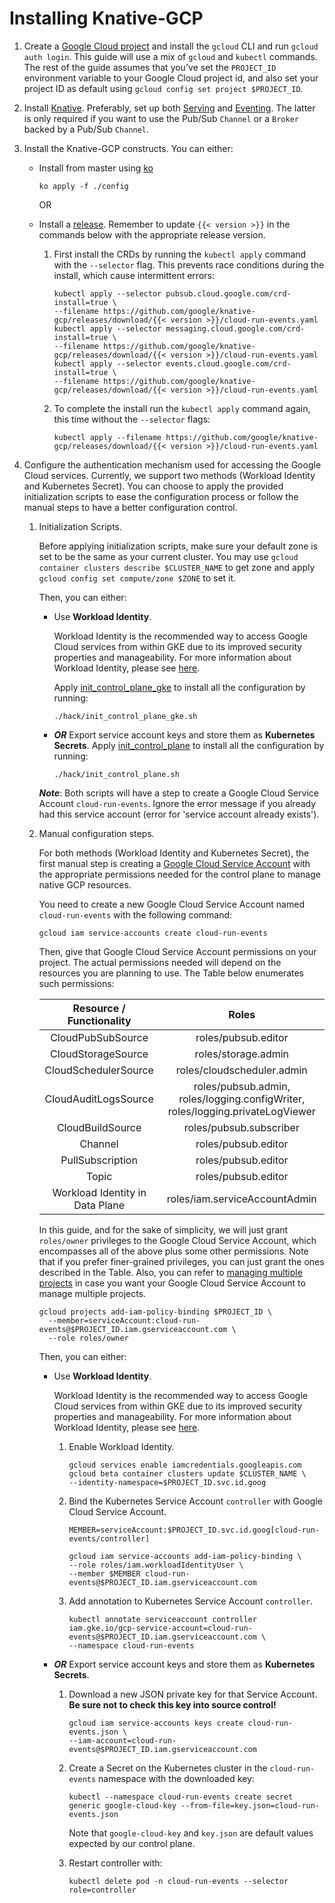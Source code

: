 # Installing Knative-GCP

1. Create a
   [Google Cloud project](https://cloud.google.com/resource-manager/docs/creating-managing-projects)
   and install the `gcloud` CLI and run `gcloud auth login`. This guide will use
   a mix of `gcloud` and `kubectl` commands. The rest of the guide assumes that
   you've set the `PROJECT_ID` environment variable to your Google Cloud project
   id, and also set your project ID as default using
   `gcloud config set project $PROJECT_ID`.

1. Install [Knative](https://knative.dev/docs/install/). Preferably, set up both
   [Serving](https://knative.dev/docs/serving/) and
   [Eventing](https://knative.dev/docs/eventing/). The latter is only required
   if you want to use the Pub/Sub `Channel` or a `Broker` backed by a Pub/Sub
   `Channel`.

1. Install the Knative-GCP constructs. You can either:

   - Install from master using [ko](http://github.com/google/ko)
     ```shell
     ko apply -f ./config
     ```
     OR
   - Install a [release](https://github.com/google/knative-gcp/releases).
     Remember to update `{{< version >}}` in the commands below with the
     appropriate release version.

     1. First install the CRDs by running the `kubectl apply` command with the
        `--selector` flag. This prevents race conditions during the install,
        which cause intermittent errors:

        ```shell
        kubectl apply --selector pubsub.cloud.google.com/crd-install=true \
        --filename https://github.com/google/knative-gcp/releases/download/{{< version >}}/cloud-run-events.yaml
        kubectl apply --selector messaging.cloud.google.com/crd-install=true \
        --filename https://github.com/google/knative-gcp/releases/download/{{< version >}}/cloud-run-events.yaml
        kubectl apply --selector events.cloud.google.com/crd-install=true \
        --filename https://github.com/google/knative-gcp/releases/download/{{< version >}}/cloud-run-events.yaml
        ```

     1. To complete the install run the `kubectl apply` command again, this time
        without the `--selector` flags:

        ```shell
        kubectl apply --filename https://github.com/google/knative-gcp/releases/download/{{< version >}}/cloud-run-events.yaml
        ```

1. Configure the authentication mechanism used for accessing the Google Cloud
   services. Currently, we support two methods (Workload Identity and Kubernetes
   Secret). You can choose to apply the provided initialization scripts to ease
   the configuration process or follow the manual steps to have a better
   configuration control.

   1. Initialization Scripts.

      Before applying initialization scripts, make sure your default zone is set
      to be the same as your current cluster. You may use
      `gcloud container clusters describe $CLUSTER_NAME` to get zone and apply
      `gcloud config set compute/zone $ZONE` to set it.
      
      Then, you can either:

      - Use **Workload Identity**.

        Workload Identity is the recommended way to access Google Cloud services
        from within GKE due to its improved security properties and
        manageability. For more information about Workload Identity, please see
        [here](https://cloud.google.com/kubernetes-engine/docs/how-to/workload-identity).
        
        Apply
        [init_control_plane_gke](../../hack/init_control_plane_gke.sh) to
        install all the configuration by running:

        ```shell
        ./hack/init_control_plane_gke.sh
        ```

      - ***OR*** Export service account keys and store them as **Kubernetes Secrets**.
        Apply [init_control_plane](../../hack/init_control_plane.sh) to install
        all the configuration by running:

        ```shell
        ./hack/init_control_plane.sh
        ```

      **_Note_**: Both scripts will have a step to create a Google Cloud
        Service Account `cloud-run-events`. Ignore the error message if you
        already had this service account (error for 'service account already
        exists').

   1. Manual configuration steps.

      For both methods (Workload Identity and Kubernetes Secret), the first
      manual step is creating a
      [Google Cloud Service Account](https://console.cloud.google.com/iam-admin/serviceaccounts/project)
      with the appropriate permissions needed for the control plane to manage
      native GCP resources.

      You need to create a new Google Cloud Service Account named
      `cloud-run-events` with the following command:

      ```shell
      gcloud iam service-accounts create cloud-run-events
      ```

      Then, give that Google Cloud Service Account permissions on your project.
      The actual permissions needed will depend on the resources you are
      planning to use. The Table below enumerates such permissions:

      |    Resource / Functionality     |                                     Roles                                      |
      | :-----------------------------: | :----------------------------------------------------------------------------: |
      |        CloudPubSubSource        |                              roles/pubsub.editor                               |
      |       CloudStorageSource        |                              roles/storage.admin                               |
      |      CloudSchedulerSource       |                           roles/cloudscheduler.admin                           |
      |      CloudAuditLogsSource       | roles/pubsub.admin, roles/logging.configWriter, roles/logging.privateLogViewer |
      |        CloudBuildSource         |                            roles/pubsub.subscriber                             |
      |             Channel             |                              roles/pubsub.editor                               |
      |        PullSubscription         |                              roles/pubsub.editor                               |
      |              Topic              |                              roles/pubsub.editor                               |
      | Workload Identity in Data Plane |                         roles/iam.serviceAccountAdmin                          |

      In this guide, and for the sake of simplicity, we will just grant
      `roles/owner` privileges to the Google Cloud Service Account, which
      encompasses all of the above plus some other permissions. Note that if you
      prefer finer-grained privileges, you can just grant the ones described in
      the Table. Also, you can refer to
      [managing multiple projects](../install/managing-multiple-projects.md) in
      case you want your Google Cloud Service Account to manage multiple
      projects.

      ```shell
      gcloud projects add-iam-policy-binding $PROJECT_ID \
        --member=serviceAccount:cloud-run-events@$PROJECT_ID.iam.gserviceaccount.com \
        --role roles/owner
      ```

      Then, you can either:
      
      - Use **Workload Identity**.

        Workload Identity is the recommended way to access Google Cloud services
        from within GKE due to its improved security properties and
        manageability. For more information about Workload Identity, please see
        [here](https://cloud.google.com/kubernetes-engine/docs/how-to/workload-identity).

        1. Enable Workload Identity.

           ```shell
           gcloud services enable iamcredentials.googleapis.com
           gcloud beta container clusters update $CLUSTER_NAME \
           --identity-namespace=$PROJECT_ID.svc.id.goog
           ```

        1. Bind the Kubernetes Service Account `controller` with Google Cloud
           Service Account.

           ```shell
           MEMBER=serviceAccount:$PROJECT_ID.svc.id.goog[cloud-run-events/controller]

           gcloud iam service-accounts add-iam-policy-binding \
           --role roles/iam.workloadIdentityUser \
           --member $MEMBER cloud-run-events@$PROJECT_ID.iam.gserviceaccount.com
           ```

        1. Add annotation to Kubernetes Service Account `controller`.

           ```shell
           kubectl annotate serviceaccount controller iam.gke.io/gcp-service-account=cloud-run-events@$PROJECT_ID.iam.gserviceaccount.com \
           --namespace cloud-run-events
           ```

      - ***OR*** Export service account keys and store them as **Kubernetes Secrets**.

        1. Download a new JSON private key for that Service Account. **Be sure
           not to check this key into source control!**

           ```shell
           gcloud iam service-accounts keys create cloud-run-events.json \
           --iam-account=cloud-run-events@$PROJECT_ID.iam.gserviceaccount.com
           ```

        1. Create a Secret on the Kubernetes cluster in the `cloud-run-events`
           namespace with the downloaded key:

           ```shell
           kubectl --namespace cloud-run-events create secret generic google-cloud-key --from-file=key.json=cloud-run-events.json
           ```

           Note that `google-cloud-key` and `key.json` are default values
           expected by our control plane. 
        
        1. Restart controller with:
        
           ```shell
           kubectl delete pod -n cloud-run-events --selector role=controller
           ```
